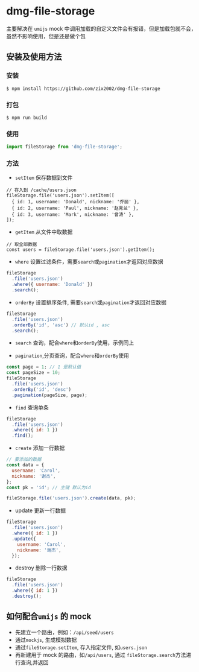 # dmg-file-storage

主要解决在 `umijs` mock 中调用加载的自定义文件会有报错，但是加载包就不会，虽然不影响使用，但是还是做个包

## 安装及使用方法

### 安装

```
$ npm install https://github.com/zix2002/dmg-file-storage
```

### 打包

```
$ npm run build
```

### 使用

```js
import fileStorage from 'dmg-file-storage';
```

### 方法

- `setItem` 保存数据到文件

```
// 存入到 /cache/users.json
fileStorage.file('users.json').setItem([
  { id: 1, username: 'Donald', nickname: '乔丽' },
  { id: 2, username: 'Paul', nickname: '赵秀兰' },
  { id: 3, username: 'Mark', nickname: '曾涛' },
]);
```

- `getItem` 从文件中取数据

```
// 取全部数据
const users = fileStorage.file('users.json').getItem();
```

- `where` 设置过滤条件，需要`search`或`pagination`才返回对应数据

```js
fileStorage
  .file('users.json')
  .where({ username: 'Donald' })
  .search();
```

- `orderBy` 设置排序条件, 需要`search`或`pagination`才返回对应数据

```js
fileStorage
  .file('users.json')
  .orderBy('id', 'asc') // 默认id , asc
  .search();
```

- `search` 查询，配合`where`和`orderBy`使用，示例同上

- `pagination`,分页查询，配合`where`和`orderBy`使用

```js
const page = 1; // 1 是默认值
const pageSize = 10;
fileStorage
  .file('users.json')
  .orderBy('id', 'desc')
  .pagination(pageSize, page);
```

- `find` 查询单条

```js
fileStorage
  .file('users.json')
  .where({ id: 1 })
  .find();
```

- `create` 添加一行数据

```js
// 要添加的数据
const data = {
  username: 'Carol',
  nickname: '谢杰',
};
const pk = 'id'; // 主键 默认为id

fileStorage.file('users.json').create(data, pk);
```

- update 更新一行数据

```js
fileStorage
  .file('users.json')
  .where({ id: 1 })
  .update({
    username: 'Carol',
    nickname: '谢杰',
  });
```

- destroy 删除一行数据

```js
fileStorage
  .file('users.json')
  .where({ id: 1 })
  .destroy();
```

## 如何配合`umijs` 的 mock

- 先建立一个路由，例如：`/api/seed/users`
- 通过`mockjs`, 生成模拟数据
- 通过`fileStorage.setItem`, 存入指定文件, 如`users.json`
- 再新建用于 mock 的路由，如`/api/users`, 通过 `fileStorage.search`方法进行查询,并返回
